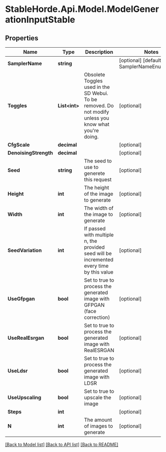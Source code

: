 # StableHorde.Api.Model.ModelGenerationInputStable

## Properties

Name | Type | Description | Notes
------------ | ------------- | ------------- | -------------
**SamplerName** | **string** |  | [optional] [default to SamplerNameEnum.KEuler]
**Toggles** | **List&lt;int&gt;** | Obsolete Toggles used in the SD Webui. To be removed. Do not modify unless you know what you&#39;re doing. | [optional] 
**CfgScale** | **decimal** |  | [optional] 
**DenoisingStrength** | **decimal** |  | [optional] 
**Seed** | **string** | The seed to use to generete this request | [optional] 
**Height** | **int** | The height of the image to generate | [optional] 
**Width** | **int** | The width of the image to generate | [optional] 
**SeedVariation** | **int** | If passed with multiple n, the provided seed will be incremented every time by this value | [optional] 
**UseGfpgan** | **bool** | Set to true to process the generated image with GFPGAN (face correction) | [optional] 
**UseRealEsrgan** | **bool** | Set to true to process the generated image with RealESRGAN | [optional] 
**UseLdsr** | **bool** | Set to true to process the generated image with LDSR | [optional] 
**UseUpscaling** | **bool** | Set to true to upscale the image | [optional] 
**Steps** | **int** |  | [optional] 
**N** | **int** | The amount of images to generate | [optional] 

[[Back to Model list]](../README.md#documentation-for-models) [[Back to API list]](../README.md#documentation-for-api-endpoints) [[Back to README]](../README.md)

